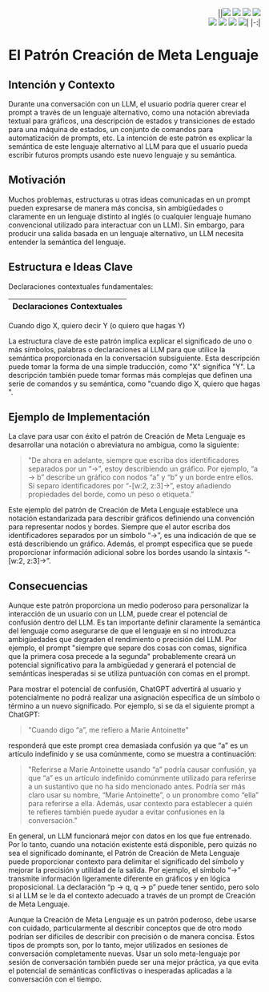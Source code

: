 <div align=right>

||[![](https://img.shields.io/badge/-Inicio-FFF?style=flat&logo=Emlakjet&logoColor=black)](/README.md) [![](https://img.shields.io/badge/-Introducción-FFF?style=flat&logo=abbrobotstudio&logoColor=black)](/documentos/intro.md) [![](https://img.shields.io/badge/-Modelos_de_lenguaje-FFF?style=flat&logo=LiveChat&logoColor=black)](/documentos/LLMs.md) [![](https://img.shields.io/badge/-Panorámica-FFF?style=flat&logo=openstreetmap&logoColor=black)](/documentos/panoramica.md)<br>  [![](https://img.shields.io/badge/-Prompts-FFF?style=flat&logo=Proton&logoColor=black)](/documentos/prompts/README.md) [![](https://img.shields.io/badge/-Ing,_de_prompts-FFF?style=flat&logo=googleearthengine&logoColor=black)](/documentos/ingenieriaDePrompts/README.md) [![](https://img.shields.io/badge/-Patrones-FFF?style=flat&logo=textpattern&logoColor=black)](/documentos/ingenieriaDePrompts/patrones/README.md) [![](https://img.shields.io/badge/-Casos_de_uso-FFF?style=flat&logo=gitbook&logoColor=black)](/documentos/casosDeUso/README.md)|
|-:|

</div>

# El Patrón Creación de Meta Lenguaje

## Intención y Contexto

Durante una conversación con un LLM, el usuario podría querer crear el prompt a través de un lenguaje alternativo, como una notación abreviada textual para gráficos, una descripción de estados y transiciones de estado para una máquina de estados, un conjunto de comandos para automatización de prompts, etc. La intención de este patrón es explicar la semántica de este lenguaje alternativo al LLM para que el usuario pueda escribir futuros prompts usando este nuevo lenguaje y su semántica.

## Motivación

Muchos problemas, estructuras u otras ideas comunicadas en un prompt pueden expresarse de manera más concisa, sin ambigüedades o claramente en un lenguaje distinto al inglés (o cualquier lenguaje humano convencional utilizado para interactuar con un LLM). Sin embargo, para producir una salida basada en un lenguaje alternativo, un LLM necesita entender la semántica del lenguaje.

## Estructura e Ideas Clave

Declaraciones contextuales fundamentales:

|Declaraciones Contextuales
|-|
Cuando digo X, quiero decir Y (o quiero que hagas Y)

La estructura clave de este patrón implica explicar el significado de uno o más símbolos, palabras o declaraciones al LLM para que utilice la semántica proporcionada en la conversación subsiguiente. Esta descripción puede tomar la forma de una simple traducción, como "X" significa "Y". La descripción también puede tomar formas más complejas que definen una serie de comandos y su semántica, como "cuando digo X, quiero que hagas ".

## Ejemplo de Implementación

La clave para usar con éxito el patrón de Creación de Meta Lenguaje es desarrollar una notación o abreviatura no ambigua, como la siguiente:

> "De ahora en adelante, siempre que escriba dos identificadores separados por un “→”, estoy describiendo un gráfico. Por ejemplo, “a → b” describe un gráfico con nodos “a” y “b” y un borde entre ellos. Si separo identificadores por “-[w:2, z:3]→”, estoy añadiendo propiedades del borde, como un peso o etiqueta.”

Este ejemplo del patrón de Creación de Meta Lenguaje establece una notación estandarizada para describir gráficos definiendo una convención para representar nodos y bordes. Siempre que el autor escriba dos identificadores separados por un símbolo “→”, es una indicación de que se está describiendo un gráfico. Además, el prompt especifica que se puede proporcionar información adicional sobre los bordes usando la sintaxis “-[w:2, z:3]→”.

## Consecuencias

Aunque este patrón proporciona un medio poderoso para personalizar la interacción de un usuario con un LLM, puede crear el potencial de confusión dentro del LLM. Es tan importante definir claramente la semántica del lenguaje como asegurarse de que el lenguaje en sí no introduzca ambigüedades que degraden el rendimiento o precisión del LLM. Por ejemplo, el prompt "siempre que separe dos cosas con comas, significa que la primera cosa precede a la segunda" probablemente creará un potencial significativo para la ambigüedad y generará el potencial de semánticas inesperadas si se utiliza puntuación con comas en el prompt.

Para mostrar el potencial de confusión, ChatGPT advertirá al usuario y potencialmente no podrá realizar una asignación específica de un símbolo o término a un nuevo significado. Por ejemplo, si se da el siguiente prompt a ChatGPT: 

> "Cuando digo “a”, me refiero a Marie Antoinette"

responderá que este prompt crea demasiada confusión ya que “a” es un artículo indefinido y se usa comúnmente, como se muestra a continuación:

> "Referirse a Marie Antoinette usando “a” podría causar confusión, ya que “a” es un artículo indefinido comúnmente utilizado para referirse a un sustantivo que no ha sido mencionado antes. Podría ser más claro usar su nombre, “Marie Antoinette”, o un pronombre como “ella” para referirse a ella. Además, usar contexto para establecer a quién te refieres también puede ayudar a evitar confusiones en la conversación."

En general, un LLM funcionará mejor con datos en los que fue entrenado. Por lo tanto, cuando una notación existente está disponible, pero quizás no sea el significado dominante, el Patrón de Creación de Meta Lenguaje puede proporcionar contexto para delimitar el significado del símbolo y mejorar la precisión y utilidad de la salida. Por ejemplo, el símbolo “→” transmite información ligeramente diferente en gráficos y en lógica proposicional. La declaración “p → q, q → p” puede tener sentido, pero solo si al LLM se le da el contexto adecuado a través de un prompt de Creación de Meta Lenguaje.

Aunque la Creación de Meta Lenguaje es un patrón poderoso, debe usarse con cuidado, particularmente al describir conceptos que de otro modo podrían ser difíciles de describir con precisión o de manera concisa. Estos tipos de prompts son, por lo tanto, mejor utilizados en sesiones de conversación completamente nuevas. Usar un solo meta-lenguaje por sesión de conversación también puede ser una mejor práctica, ya que evita el potencial de semánticas conflictivas o inesperadas aplicadas a la conversación con el tiempo.